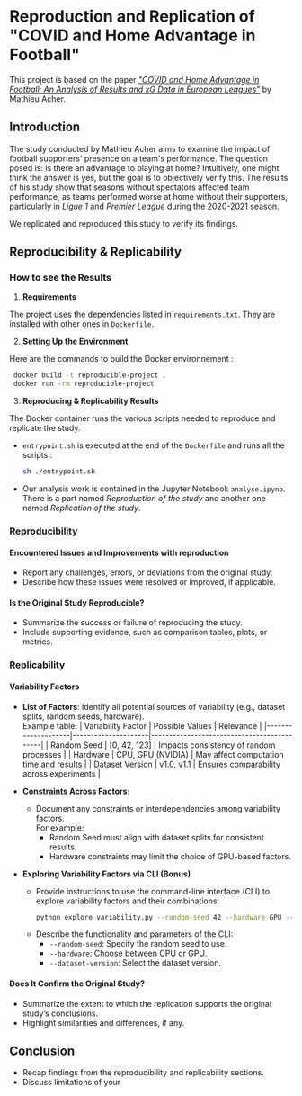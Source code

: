 # Reproduction and Replication of "COVID and Home Advantage in Football"

This project is based on the paper [*"COVID and Home Advantage in Football: An Analysis of Results and xG Data in European Leagues"*](https://blog.mathieuacher.com/FootballAnalysis-xG-COVIDHome/) by Mathieu Acher.

## Introduction

The study conducted by Mathieu Acher aims to examine the impact of football supporters' presence on a team's performance. The question posed is: is there an advantage to playing at home? Intuitively, one might think the answer is yes, but the goal is to objectively verify this. The results of his study show that seasons without spectators affected team performance, as teams performed worse at home without their supporters, particularly in *Ligue 1* and  *Premier League* during the 2020-2021 season.

We replicated and reproduced this study to verify its findings.

## Reproducibility & Replicability

### How to see the Results
1. **Requirements**  

The project uses the dependencies listed in `requirements.txt`. They are installed with other ones in `Dockerfile`. 

2. **Setting Up the Environment**  

Here are the commands to build the Docker environnement :
```bash
 docker build -t reproducible-project .
 docker run -rm reproducible-project
```

3. **Reproducing & Replicability Results**  

The Docker container runs the various scripts needed to reproduce and replicate the study.
   - `entrypoint.sh` is executed at the end of the `Dockerfile` and runs all the scripts :
     ```sh
     sh ./entrypoint.sh
     ```
   - Our analysis work is contained in the Jupyter Notebook `analyse.ipynb`. There is a part named *Reproduction of the study* and another one named *Replication of the study*.

### Reproducibility

#### Encountered Issues and Improvements with reproduction
- Report any challenges, errors, or deviations from the original study.
- Describe how these issues were resolved or improved, if applicable.

#### Is the Original Study Reproducible?
- Summarize the success or failure of reproducing the study.
- Include supporting evidence, such as comparison tables, plots, or metrics.

### Replicability

#### Variability Factors
- **List of Factors**: Identify all potential sources of variability (e.g., dataset splits, random seeds, hardware).  
  Example table:
  | Variability Factor | Possible Values     | Relevance                                   |
  |--------------------|---------------------|--------------------------------------------|
  | Random Seed        | [0, 42, 123]       | Impacts consistency of random processes    |
  | Hardware           | CPU, GPU (NVIDIA)  | May affect computation time and results    |
  | Dataset Version    | v1.0, v1.1         | Ensures comparability across experiments   |

- **Constraints Across Factors**:  
  - Document any constraints or interdependencies among variability factors.  
    For example:
    - Random Seed must align with dataset splits for consistent results.
    - Hardware constraints may limit the choice of GPU-based factors.

- **Exploring Variability Factors via CLI (Bonus)**  
   - Provide instructions to use the command-line interface (CLI) to explore variability factors and their combinations:  
     ```bash
     python explore_variability.py --random-seed 42 --hardware GPU --dataset-version v1.1
     ```
   - Describe the functionality and parameters of the CLI:
     - `--random-seed`: Specify the random seed to use.
     - `--hardware`: Choose between CPU or GPU.
     - `--dataset-version`: Select the dataset version.

#### Does It Confirm the Original Study?
- Summarize the extent to which the replication supports the original study’s conclusions.
- Highlight similarities and differences, if any.

## Conclusion
- Recap findings from the reproducibility and replicability sections.
- Discuss limitations of your
